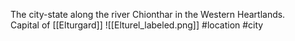 The city-state along the river Chionthar in the Western Heartlands.  
Capital of [[Elturgard]]
![[Elturel_labeled.png]]
#location #city